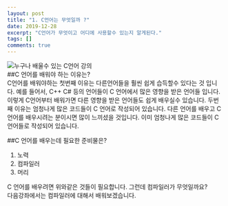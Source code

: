 ```yaml
---
layout: post
title: "1. C언어는 무엇일까 ?"
date: 2019-12-28
excerpt: "C언어가 무엇이고 어디에 사용할수 있는지 알게된다."
tags: []
comments: true
---
```

![누구나 배울수 있는 C언어 강의](https://bangsh5282.github.io/assets/img/post/main.png)<br>
##C 언어를 배워야 하는 이유는?<br>
C언어를 배워야하는 첫번째 이유는 다른언어들을 훨씬 쉽게 습득할수 있다는 것 입니다. 예를 들어서, C++ C# 등의 언어들이 C 언어에서 많은 영향을 받은 언어들 입니다. 이렇게 C언어부터 배워가면 다른 영향을 받은 언어들도 쉽게 배우실수 있습니다. 
두번째 이유는 엄청나게 많은 코드들이 C 언어로 작성되어 있습니다. 다른 언어를 배우고 C 언어를 배우시려는 분이시면 많이 느끼셨을 것입니다. 이미 엄청나게 많은 코드들이 C 언어들로 작성되어 있습니다.<br>

##C 언어를 배우는데 필요한 준비물은?<br>
1. 노력
1. 컴파일러
1. 머리<br>

C 언어를 배우려면 위와같은 것들이 필요합니다. 그런데 컴파일러가 무엇일까요?<br>
다음강좌에서는 컴파일러에 대해서 배워보겠습니다.
